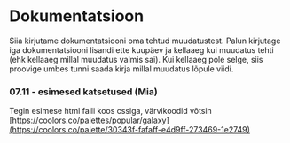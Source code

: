 # Dokumentatsioon

Siia kirjutame dokumentatsiooni oma tehtud muudatustest. Palun kirjutage iga dokumentatsiooni lisandi ette kuupäev ja kellaaeg kui muudatus tehti (ehk kellaaeg millal muudatus valmis sai). 
Kui kellaaeg pole selge, siis proovige umbes tunni saada kirja millal muudatus lõpule viidi.

### 07.11 - esimesed katsetused (Mia)
Tegin esimese html faili koos cssiga, värvikoodid võtsin [https://coolors.co/palettes/popular/galaxy](https://coolors.co/palette/30343f-fafaff-e4d9ff-273469-1e2749)
